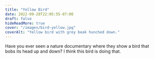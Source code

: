 ```yaml
---
title: "Yellow Bird"
date: 2022-09-28T22:05:55-07:00
draft: false
hideReadMore: true
cover: "/images/bird-yellow.jpg"
coverAlt: "Yellow bird with grey beak hunched down."
---
```


Have you ever seen a nature documentary where they show a bird that bobs its head
up and down? I think this bird is doing that.